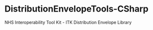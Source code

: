 # DistributionEnvelopeTools-CSharp
NHS Interoperability Tool Kit - ITK Distribution Envelope Library
